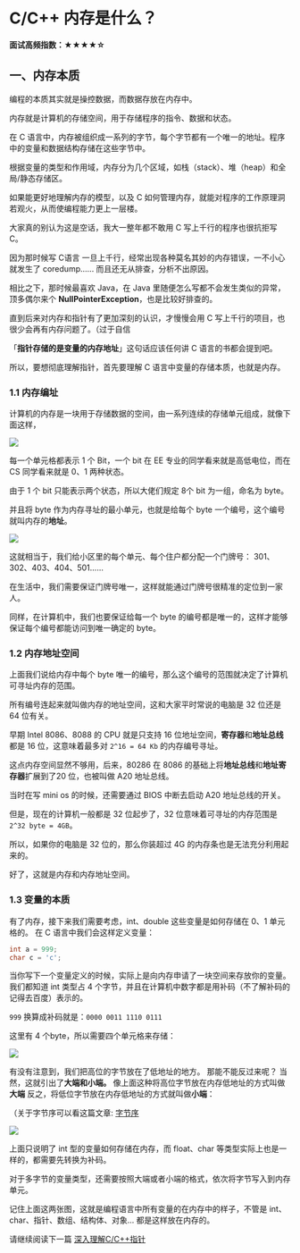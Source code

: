 # C/C++ 内存是什么？

**面试高频指数：★★★★☆**

## 一、内存本质

编程的本质其实就是操控数据，而数据存放在内存中。

内存就是计算机的存储空间，用于存储程序的指令、数据和状态。

在 C 语言中，内存被组织成一系列的字节，每个字节都有一个唯一的地址。程序中的变量和数据结构存储在这些字节中。

根据变量的类型和作用域，内存分为几个区域，如栈（stack）、堆（heap）和全局/静态存储区。

如果能更好地理解内存的模型，以及 C 如何管理内存，就能对程序的工作原理洞若观火，从而使编程能力更上一层楼。

大家真的别认为这是空话，我大一整年都不敢用 C 写上千行的程序也很抗拒写 C。

因为那时候写 C语言 一旦上千行，经常出现各种莫名其妙的内存错误，一不小心就发生了 coredump...... 而且还无从排查，分析不出原因。

相比之下，那时候最喜欢 Java，在 Java 里随便怎么写都不会发生类似的异常，顶多偶尔来个 **NullPointerException**，也是比较好排查的。

直到后来对内存和指针有了更加深刻的认识，才慢慢会用 C 写上千行的项目，也很少会再有内存问题了。（过于自信

「**指针存储的是变量的内存地址**」这句话应该任何讲 C  语言的书都会提到吧。

所以，要想彻底理解指针，首先要理解 C 语言中变量的存储本质，也就是内存。

### 1.1 内存编址

计算机的内存是一块用于存储数据的空间，由一系列连续的存储单元组成，就像下面这样，

![](https://cdn.how2cs.cn/gzh/0081Kckwgy1gk6p1iowcxj30t20acmz8.jpg)

每一个单元格都表示 1 个 Bit，一个 bit 在 EE 专业的同学看来就是高低电位，而在 CS 同学看来就是 0、1 两种状态。

由于 1 个 bit 只能表示两个状态，所以大佬们规定 8个 bit 为一组，命名为 byte。

并且将 byte 作为内存寻址的最小单元，也就是给每个 byte 一个编号，这个编号就叫内存的**地址**。

![](https://cdn.how2cs.cn/gzh/0081Kckwgy1gk6pcjje44j30qe09ggnr.jpg)

这就相当于，我们给小区里的每个单元、每个住户都分配一个门牌号： 301、302、403、404、501......

在生活中，我们需要保证门牌号唯一，这样就能通过门牌号很精准的定位到一家人。

同样，在计算机中，我们也要保证给每一个 byte 的编号都是唯一的，这样才能够保证每个编号都能访问到唯一确定的 byte。

### 1.2 内存地址空间
上面我们说给内存中每个 byte 唯一的编号，那么这个编号的范围就决定了计算机可寻址内存的范围。

所有编号连起来就叫做内存的地址空间，这和大家平时常说的电脑是 32 位还是 64 位有关。

早期 Intel 8086、8088 的 CPU 就是只支持 16 位地址空间，**寄存器**和**地址总线**都是 16 位，这意味着最多对 ```2^16 = 64 Kb``` 的内存编号寻址。

这点内存空间显然不够用，后来，80286 在 8086 的基础上将**地址总线**和**地址寄存器**扩展到了20 位，也被叫做 A20 地址总线。

当时在写 mini os 的时候，还需要通过 BIOS 中断去启动 A20 地址总线的开关。

但是，现在的计算机一般都是 32 位起步了，32 位意味着可寻址的内存范围是 ```2^32 byte = 4GB```。

所以，如果你的电脑是 32 位的，那么你装超过 4G 的内存条也是无法充分利用起来的。

好了，这就是内存和内存地址空间。

### 1.3 变量的本质
有了内存，接下来我们需要考虑，int、double 这些变量是如何存储在 0、1 单元格的。
在 C 语言中我们会这样定义变量：
```c
int a = 999;
char c = 'c';
```
当你写下一个变量定义的时候，实际上是向内存申请了一块空间来存放你的变量。
我们都知道 int 类型占 4 个字节，并且在计算机中数字都是用补码（不了解补码的记得去百度）表示的。

```999``` 换算成补码就是：```0000 0011 1110 0111```

这里有 4 个byte，所以需要四个单元格来存储：

![](https://cdn.how2cs.cn/gzh/0081Kckwgy1gk73z5ahpjj30s00aimzc.jpg)

有没有注意到，我们把高位的字节放在了低地址的地方。
那能不能反过来呢？
当然，这就引出了**大端和小端。**
像上面这种将高位字节放在内存低地址的方式叫做**大端**
反之，将低位字节放在内存低地址的方式就叫做**小端**：

（关于字节序可以看这篇文章: [字节序](https://csguide.cn/cpp/basics/byte_order.html#%E5%A4%A7%E7%AB%AF%E5%AD%97%E8%8A%82%E5%BA%8F-big-endian)

![](https://cdn.how2cs.cn/gzh/0081Kckwgy1gk74584w6tj30rs0b840p.jpg)

上面只说明了 int 型的变量如何存储在内存，而 float、char 等类型实际上也是一样的，都需要先转换为补码。

对于多字节的变量类型，还需要按照大端或者小端的格式，依次将字节写入到内存单元。

记住上面这两张图，这就是编程语言中所有变量的在内存中的样子，不管是 int、char、指针、数组、结构体、对象... 都是这样放在内存的。

请继续阅读下一篇 [深入理解C/C++指针](https://csguide.cn/cpp/memory/understanding_of_pointers.html)
